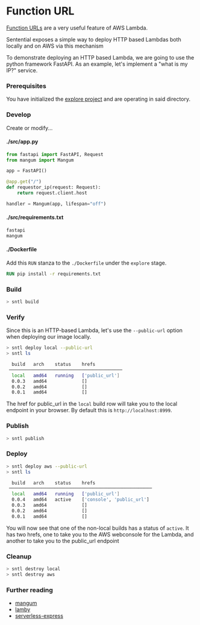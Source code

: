 # Function URL

[Function URLs](https://docs.aws.amazon.com/lambda/latest/dg/lambda-urls.html) are a very useful feature of AWS Lambda.

Sentential exposes a simple way to deploy HTTP based Lambdas both locally and on AWS via this mechanism

To demonstrate deploying an HTTP based Lambda, we are going to use the python framework FastAPI. As an example, let's implement a "what is my IP?" service.

### Prerequisites

You have initialized the [explore project](/examples/project?id=explore-project-setup) and are operating in said directory.

### Develop

Create or modify...

<!-- tabs:start -->

#### **./src/app.py**

```python
from fastapi import FastAPI, Request
from mangum import Mangum

app = FastAPI()

@app.get("/")
def requestor_ip(request: Request):
    return request.client.host

handler = Mangum(app, lifespan="off")
```

#### **./src/requirements.txt**

```txt
fastapi
mangum
```

#### **./Dockerfile**

Add this `RUN` stanza to the `./Dockerfile` under the `explore` stage.

```dockerfile
RUN pip install -r requirements.txt
```

<!-- tabs:end -->

### Build

```bash
> sntl build
```

### Verify

Since this is an HTTP-based Lambda, let's use the `--public-url` option when deploying our image locally.

```bash
> sntl deploy local --public-url
> sntl ls

  build   arch    status    hrefs           
 ────────────────────────────────────────── 
  local   amd64   running   ['public_url']  
  0.0.3   amd64             []              
  0.0.2   amd64             []              
  0.0.1   amd64             [] 
```

The href for public_url in the `local` build row will take you to the local endpoint in your browser. By default this is `http://localhost:8999`.

### Publish

```bash
> sntl publish
```

### Deploy

```bash
> sntl deploy aws --public-url
> sntl ls

  build   arch    status    hrefs                      
 ───────────────────────────────────────────────────── 
  local   amd64   running   ['public_url']             
  0.0.4   amd64   active    ['console', 'public_url']  
  0.0.3   amd64             []                         
  0.0.2   amd64             []                         
  0.0.1   amd64             []
```

You will now see that one of the non-local builds has a status of `active`. It has two hrefs, one to take you to the AWS webconsole for the Lambda, and another to take you to the public_url endpoint

### Cleanup

```bash
> sntl destroy local
> sntl destroy aws
```

### Further reading

- [mangum](https://mangum.io/)
- [lamby](https://lamby.custominktech.com/)
- [serverless-express](https://github.com/vendia/serverless-express)

